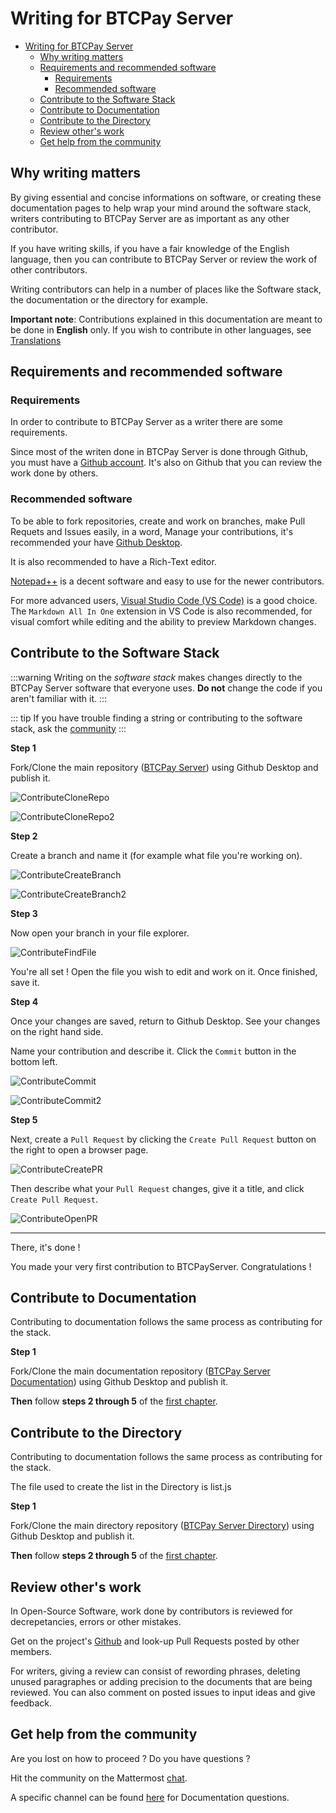 # Writing for BTCPay Server

- [Writing for BTCPay Server](#writing-for-btcpay-server)
  - [Why writing matters](#why-writing-matters)
  - [Requirements and recommended software](#requirements-and-recommended-software)
    - [Requirements](#requirements)
    - [Recommended software](#recommended-software)
  - [Contribute to the Software Stack](#contribute-to-the-software-stack)
  - [Contribute to Documentation](#contribute-to-documentation)
  - [Contribute to the Directory](#contribute-to-the-directory)
  - [Review other's work](#review-others-work)
  - [Get help from the community](#get-help-from-the-community)


## Why writing matters

By giving essential and concise informations on software, or creating these documentation pages to help wrap your mind around the software stack, writers contributing to BTCPay Server are as important as any other contributor.

If you have writing skills, if you have a fair knowledge of the English language, then you can contribute to BTCPay Server or review the work of other contributors.

Writing contributors can help in a number of places like the Software stack, the documentation or the directory for example.


**Important note**: Contributions explained in this documentation are meant to be done in **English** only. If you wish to contribute in other languages, see [Translations](./ContributeTranslate.md/)

## Requirements and recommended software

### Requirements

In order to contribute to BTCPay Server as a writer there are some requirements.

Since most of the writen done in BTCPay Server is done through Github, you must have a [Github account](https://github.com/).
It's also on Github that you can review the work done by others.

### Recommended software

To be able to fork repositories, create and work on branches, make Pull Requets and Issues easily, in a word, Manage your contributions, it's recommended your have [Github Desktop](https://desktop.github.com/).

It is also recommended to have a Rich-Text editor.

[Notepad++](https://notepad-plus-plus.org/downloads/) is a decent software and easy to use for the newer contributors.

For more advanced users, [Visual Studio Code (VS Code)](https://visualstudio.microsoft.com/) is a good choice.
The `Markdown All In One` extension in VS Code is also recommended, for visual comfort while editing and the ability to preview Markdown changes.

## Contribute to the Software Stack


:::warning
Writing on the *software stack* makes changes directly to the BTCPay Server software that everyone uses. **Do not** change the code if you aren't familiar with it.
:::

::: tip
If you have trouble finding a string or contributing to the software stack, ask the [community](../Community.md)
:::

**Step 1**

Fork/Clone the main repository ([BTCPay Server](https://github.com/btcpayserver/btcpayserver/)) using Github Desktop and publish it.

![ContributeCloneRepo](../img/Contribute/ContributeCloneRepo.jpg)

![ContributeCloneRepo2](../img/Contribute/ContributeCloneRepo2.jpg)

**Step 2**

Create a branch and name it (for example what file you're working on).

![ContributeCreateBranch](../img/Contribute/ContributeCreateBranch.jpg)

![ContributeCreateBranch2](../img/Contribute/ContributeCreateBranch2.jpg)

**Step 3**

Now open your branch in your file explorer.

![ContributeFindFile](../img/Contribute/ContributeFindFile.jpg)

You're all set ! 
Open the file you wish to edit and work on it.
Once finished, save it.

**Step 4**

Once your changes are saved, return to Github Desktop.
See your changes on the right hand side.

Name your contribution and describe it.
Click the `Commit` button in the bottom left.

![ContributeCommit](../img/Contribute/ContributeCommit.jpg)

![ContributeCommit2](../img/Contribute/ContributeCommit2.jpg)

**Step 5**

Next, create a `Pull Request` by clicking the `Create Pull Request` button on the right to open a browser page.

![ContributeCreatePR](../img/Contribute/ContributeCreatePR.jpg)

Then describe what your `Pull Request` changes, give it a title, and click `Create Pull Request`.

![ContributeOpenPR](../img/Contribute/ContributeOpenPR.jpg)

----

There, it's done ! 

You made your very first contribution to BTCPayServer. Congratulations ! 

## Contribute to Documentation

Contributing to documentation follows the same process as contributing for the stack.

**Step 1**

Fork/Clone the main documentation repository ([BTCPay Server Documentation](https://github.com/btcpayserver/btcpayserver-doc)) using Github Desktop and publish it.

**Then** follow **steps 2 through 5** of the [first chapter](#contribute-to-the-software-stack).

## Contribute to the Directory

Contributing to documentation follows the same process as contributing for the stack.

The file used to create the list in the Directory is list.js

**Step 1**

Fork/Clone the main directory repository ([BTCPay Server Directory](https://github.com/btcpayserver/directory.btcpayserver.org)) using Github Desktop and publish it.

**Then** follow **steps 2 through 5** of the [first chapter](#contribute-to-the-software-stack).

## Review other's work

In Open-Source Software, work done by contributors is reviewed for decrepetancies, errors or other mistakes.

Get on the project's [Github](https://github.com/btcpayserver) and look-up Pull Requests posted by other members. 

For writers, giving a review can consist of rewording phrases, deleting unused paragraphes or adding precision to the documents that are being reviewed.
You can also comment on posted issues to input ideas and give feedback.

## Get help from the community

Are you lost on how to proceed ? Do you have questions ?

Hit the community on the Mattermost [chat](https://chat.btcpayserver.org/).

A specific channel can be found [here](https://chat.btcpayserver.org/btcpayserver/channels/documentation) for Documentation questions.
